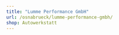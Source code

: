 ```yaml
---
title: "Lumme Performance GmbH"
url: /osnabrueck/lumme-performance-gmbh/
shop: Autowerkstatt
---
```

